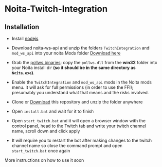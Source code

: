 # Noita-Twitch-Integration

## Installation
* Install [nodejs](https://nodejs.org/en/)

* Download noita-ws-api and unzip the folders `TwitchIntegration` and `mod_ws_api` into your noita Mods folder
[Download here](https://github.com/soler91/noita-ws-api/archive/master.zip)

* Grab the [pollws binaries](https://github.com/probable-basilisk/pollws/releases/download/0.1.0/pollws_0_1_0_windows.zip): copy
the `pollws.dll` from the **win32** folder into your Noita install dir **(so it should be in the same directory as `Noita.exe`).**

* Enable the `TwitchIntegration` and `mod_ws_api` mods in the Noita mods menu. It will ask for full permissions (in order to use the FFI); presumably
you understand what that means and the risks involved.

* Clone or [Download](https://github.com/soler91/Noita-Twitch-Integration/archive/master.zip) this repository and unzip the folder anywhere

* Open `install.bat` and wait for it to finish

* Open `start_twitch.bat` and it will open a browser window with the control panel, head to the Twitch tab and write your twitch channel name, scroll down and click apply

* It will require you to restart the bot after making changes to the twitch channel name so close the command prompt and open ``start_twitch.bat`` once again


More instructions on how to use it soon
